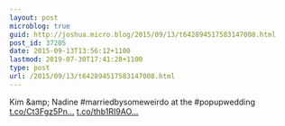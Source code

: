 ```yaml
---
layout: post
microblog: true
guid: http://joshua.micro.blog/2015/09/13/t642894517583147008.html
post_id: 37205
date: 2015-09-13T13:56:12+1100
lastmod: 2019-07-30T17:41:28+1100
type: post
url: /2015/09/13/t642894517583147008.html
---
```

Kim &amp;amp; Nadine #marriedbysomeweirdo at the #popupwedding [t.co/Ct3Fgz5Pn...](http://t.co/Ct3Fgz5PnY) [t.co/thb1RI9AO...](http://t.co/thb1RI9AOt)
